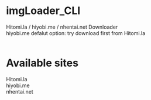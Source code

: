 # imgLoader_CLI
Hitomi.la / hiyobi.me / nhentai.net Downloader<br/>
hiyobi.me defalut option: try download first from Hitomi.la
<br/><br/>
# Available sites
Hitomi.la<br/>
hiyobi.me<br/>
nhentai.net<br/>

